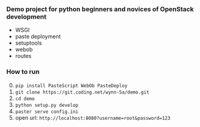 ### Demo project for python beginners and novices of OpenStack development

- WSGI
- paste deployment
- setuptools
- webob
- routes

### How to run
0. `pip install PasteScript WebOb PasteDeploy`
1. `git clone https://git.coding.net/wynn-5a/demo.git`
2. `cd demo`
3. `python setup.py develop`
4. `paster serve config.ini`
5. open url: `http://localhost:8080?username=root&password=123`
